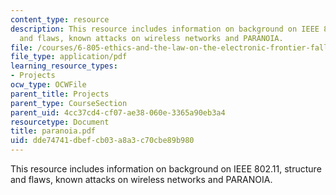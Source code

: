 ```yaml
---
content_type: resource
description: This resource includes information on background on IEEE 802.11, structure
  and flaws, known attacks on wireless networks and PARANOIA.
file: /courses/6-805-ethics-and-the-law-on-the-electronic-frontier-fall-2005/dde74741dbefcb03a8a3c70cbe89b980_paranoia.pdf
file_type: application/pdf
learning_resource_types:
- Projects
ocw_type: OCWFile
parent_title: Projects
parent_type: CourseSection
parent_uid: 4cc37cd4-cf07-ae38-060e-3365a90eb3a4
resourcetype: Document
title: paranoia.pdf
uid: dde74741-dbef-cb03-a8a3-c70cbe89b980
---
```

This resource includes information on background on IEEE 802.11, structure and flaws, known attacks on wireless networks and PARANOIA.

